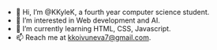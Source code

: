 - 👋 Hi, I’m @KKyleK, a fourth year computer science student.
- 👀 I’m interested in Web development and AI.
- 🌱 I’m currently learning HTML, CSS, Javascript.
- 📫 Reach me at kkoivuneva7@gmail.com.
